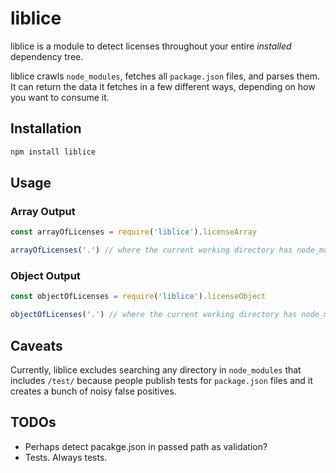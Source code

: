 # liblice

liblice is a module to detect licenses throughout your entire _installed_ dependency tree.

liblice crawls `node_modules`, fetches all `package.json` files, and parses them. It can return the data it fetches in a few different ways, depending on how you want to consume it.

## Installation

```bash
npm install liblice
```

## Usage

### Array Output

```js
const arrayOfLicenses = require('liblice').licenseArray

arrayOfLicenses('.') // where the current working directory has node_moodules
```

### Object Output

```js
const objectOfLicenses = require('liblice').licenseObject

objectOfLicenses('.') // where the current working directory has node_moodules
```

## Caveats

Currently, liblice excludes searching any directory in `node_modules` that includes `/test/` because people publish tests for `package.json` files and it creates a bunch of noisy false positives.

## TODOs

- Perhaps detect pacakge.json in passed path as validation?
- Tests. Always tests.
